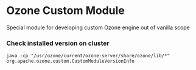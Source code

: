 # Ozone Custom Module
Special module for developing custom Ozone engine out of vanilla scope

### Check installed version on cluster

```java -cp "/usr/ozone/current/ozone-server/share/ozone/lib/*" org.apache.ozone.custom.CustomModuleVersionInfo```
